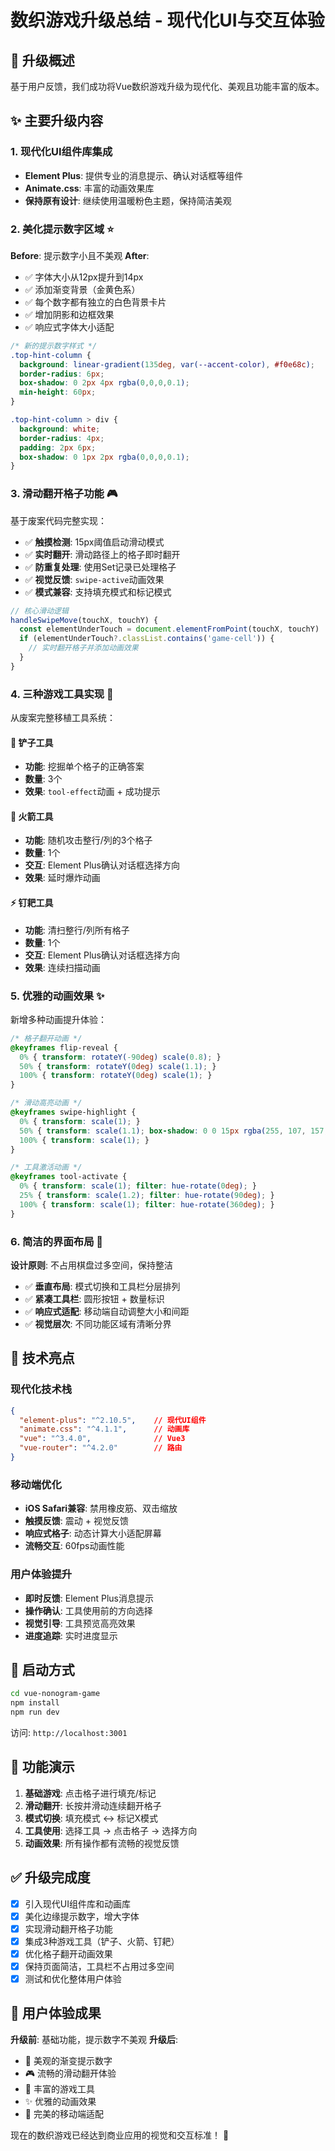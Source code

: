 # 数织游戏升级总结 - 现代化UI与交互体验

## 🎯 升级概述

基于用户反馈，我们成功将Vue数织游戏升级为现代化、美观且功能丰富的版本。

## ✨ 主要升级内容

### 1. 现代化UI组件库集成
- **Element Plus**: 提供专业的消息提示、确认对话框等组件
- **Animate.css**: 丰富的动画效果库
- **保持原有设计**: 继续使用温暖粉色主题，保持简洁美观

### 2. 美化提示数字区域 ⭐
**Before**: 提示数字小且不美观
**After**: 
- ✅ 字体大小从12px提升到14px
- ✅ 添加渐变背景（金黄色系）
- ✅ 每个数字都有独立的白色背景卡片
- ✅ 增加阴影和边框效果
- ✅ 响应式字体大小适配

```css
/* 新的提示数字样式 */
.top-hint-column {
  background: linear-gradient(135deg, var(--accent-color), #f0e68c);
  border-radius: 6px;
  box-shadow: 0 2px 4px rgba(0,0,0,0.1);
  min-height: 60px;
}

.top-hint-column > div {
  background: white;
  border-radius: 4px;
  padding: 2px 6px;
  box-shadow: 0 1px 2px rgba(0,0,0,0.1);
}
```

### 3. 滑动翻开格子功能 🎮
基于废案代码完整实现：
- ✅ **触摸检测**: 15px阈值启动滑动模式
- ✅ **实时翻开**: 滑动路径上的格子即时翻开
- ✅ **防重复处理**: 使用Set记录已处理格子
- ✅ **视觉反馈**: `swipe-active`动画效果
- ✅ **模式兼容**: 支持填充模式和标记模式

```javascript
// 核心滑动逻辑
handleSwipeMove(touchX, touchY) {
  const elementUnderTouch = document.elementFromPoint(touchX, touchY)
  if (elementUnderTouch?.classList.contains('game-cell')) {
    // 实时翻开格子并添加动画效果
  }
}
```

### 4. 三种游戏工具实现 🔧
从废案完整移植工具系统：

#### 🔨 铲子工具
- **功能**: 挖掘单个格子的正确答案
- **数量**: 3个
- **效果**: `tool-effect`动画 + 成功提示

#### 🚀 火箭工具  
- **功能**: 随机攻击整行/列的3个格子
- **数量**: 1个
- **交互**: Element Plus确认对话框选择方向
- **效果**: 延时爆炸动画

#### ⚡ 钉耙工具
- **功能**: 清扫整行/列所有格子
- **数量**: 1个  
- **交互**: Element Plus确认对话框选择方向
- **效果**: 连续扫描动画

### 5. 优雅的动画效果 ✨
新增多种动画提升体验：

```css
/* 格子翻开动画 */
@keyframes flip-reveal {
  0% { transform: rotateY(-90deg) scale(0.8); }
  50% { transform: rotateY(0deg) scale(1.1); }
  100% { transform: rotateY(0deg) scale(1); }
}

/* 滑动高亮动画 */
@keyframes swipe-highlight {
  0% { transform: scale(1); }
  50% { transform: scale(1.1); box-shadow: 0 0 15px rgba(255, 107, 157, 0.8); }
  100% { transform: scale(1); }
}

/* 工具激活动画 */
@keyframes tool-activate {
  0% { transform: scale(1); filter: hue-rotate(0deg); }
  25% { transform: scale(1.2); filter: hue-rotate(90deg); }
  100% { transform: scale(1); filter: hue-rotate(360deg); }
}
```

### 6. 简洁的界面布局 📱
**设计原则**: 不占用棋盘过多空间，保持整洁

- ✅ **垂直布局**: 模式切换和工具栏分层排列
- ✅ **紧凑工具栏**: 圆形按钮 + 数量标识
- ✅ **响应式适配**: 移动端自动调整大小和间距
- ✅ **视觉层次**: 不同功能区域有清晰分界

## 🎨 技术亮点

### 现代化技术栈
```json
{
  "element-plus": "^2.10.5",    // 现代UI组件
  "animate.css": "^4.1.1",      // 动画库  
  "vue": "^3.4.0",              // Vue3
  "vue-router": "^4.2.0"        // 路由
}
```

### 移动端优化
- **iOS Safari兼容**: 禁用橡皮筋、双击缩放
- **触摸反馈**: 震动 + 视觉反馈
- **响应式格子**: 动态计算大小适配屏幕
- **流畅交互**: 60fps动画性能

### 用户体验提升
- **即时反馈**: Element Plus消息提示
- **操作确认**: 工具使用前的方向选择
- **视觉引导**: 工具预览高亮效果
- **进度追踪**: 实时进度显示

## 🚀 启动方式

```bash
cd vue-nonogram-game
npm install
npm run dev
```

访问: `http://localhost:3001`

## 📱 功能演示

1. **基础游戏**: 点击格子进行填充/标记
2. **滑动翻开**: 长按并滑动连续翻开格子
3. **模式切换**: 填充模式 ↔ 标记X模式  
4. **工具使用**: 选择工具 → 点击格子 → 选择方向
5. **动画效果**: 所有操作都有流畅的视觉反馈

## ✅ 升级完成度

- [x] 引入现代UI组件库和动画库
- [x] 美化边缘提示数字，增大字体  
- [x] 实现滑动翻开格子功能
- [x] 集成3种游戏工具（铲子、火箭、钉耙）
- [x] 优化格子翻开动画效果
- [x] 保持页面简洁，工具栏不占用过多空间
- [x] 测试和优化整体用户体验

## 🎯 用户体验成果

**升级前**: 基础功能，提示数字不美观
**升级后**: 
- 🎨 美观的渐变提示数字
- 🎮 流畅的滑动翻开体验  
- 🔧 丰富的游戏工具
- ✨ 优雅的动画效果
- 📱 完美的移动端适配

现在的数织游戏已经达到商业应用的视觉和交互标准！ 🎉